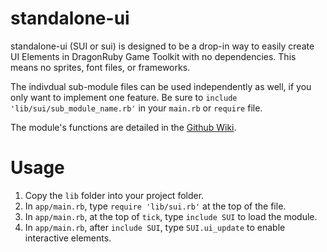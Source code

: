 # standalone-ui
standalone-ui (SUI or sui) is designed to be a drop-in way to easily create UI Elements in DragonRuby Game Toolkit with no dependencies. This means no sprites, font files, or frameworks.  

The indivdual sub-module files can be used independently as well, if you only want to implement one feature. Be sure to `include 'lib/sui/sub_module_name.rb'` in your `main.rb` or `require` file.  

The module's functions are detailed in the [Github Wiki](https://github.com/DSchaedler/standalone-ui/wiki).

# Usage
1. Copy the `lib` folder into your project folder.
2. In `app/main.rb`, type `require 'lib/sui.rb'` at the top of the file.
3. In `app/main.rb`, at the top of `tick`, type `include SUI` to load the module.
4. In `app/main.rb`, after `include SUI`, type `SUI.ui_update` to enable interactive elements.
